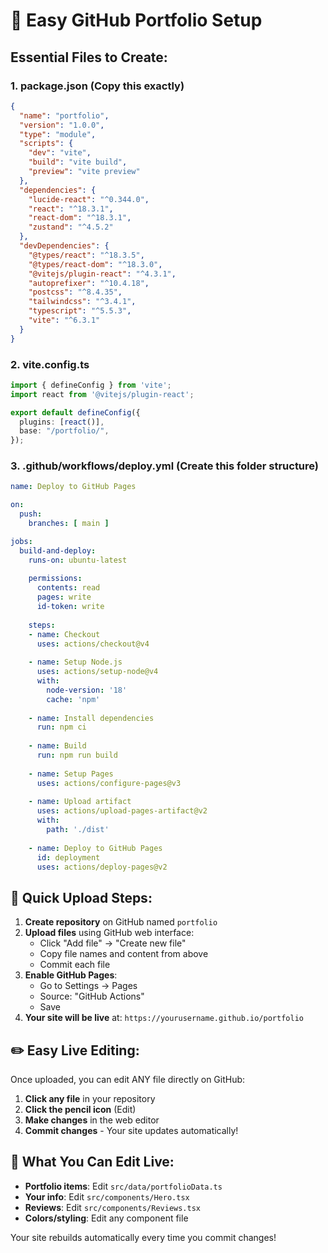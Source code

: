 # 🚀 Easy GitHub Portfolio Setup

## Essential Files to Create:

### 1. **package.json** (Copy this exactly)
```json
{
  "name": "portfolio",
  "version": "1.0.0",
  "type": "module",
  "scripts": {
    "dev": "vite",
    "build": "vite build",
    "preview": "vite preview"
  },
  "dependencies": {
    "lucide-react": "^0.344.0",
    "react": "^18.3.1",
    "react-dom": "^18.3.1",
    "zustand": "^4.5.2"
  },
  "devDependencies": {
    "@types/react": "^18.3.5",
    "@types/react-dom": "^18.3.0",
    "@vitejs/plugin-react": "^4.3.1",
    "autoprefixer": "^10.4.18",
    "postcss": "^8.4.35",
    "tailwindcss": "^3.4.1",
    "typescript": "^5.5.3",
    "vite": "^6.3.1"
  }
}
```

### 2. **vite.config.ts**
```typescript
import { defineConfig } from 'vite';
import react from '@vitejs/plugin-react';

export default defineConfig({
  plugins: [react()],
  base: "/portfolio/",
});
```

### 3. **.github/workflows/deploy.yml** (Create this folder structure)
```yaml
name: Deploy to GitHub Pages

on:
  push:
    branches: [ main ]

jobs:
  build-and-deploy:
    runs-on: ubuntu-latest
    
    permissions:
      contents: read
      pages: write
      id-token: write
    
    steps:
    - name: Checkout
      uses: actions/checkout@v4
      
    - name: Setup Node.js
      uses: actions/setup-node@v4
      with:
        node-version: '18'
        cache: 'npm'
        
    - name: Install dependencies
      run: npm ci
      
    - name: Build
      run: npm run build
      
    - name: Setup Pages
      uses: actions/configure-pages@v3
      
    - name: Upload artifact
      uses: actions/upload-pages-artifact@v2
      with:
        path: './dist'
        
    - name: Deploy to GitHub Pages
      id: deployment
      uses: actions/deploy-pages@v2
```

## 🎯 **Quick Upload Steps:**

1. **Create repository** on GitHub named `portfolio`
2. **Upload files** using GitHub web interface:
   - Click "Add file" → "Create new file"
   - Copy file names and content from above
   - Commit each file
3. **Enable GitHub Pages**:
   - Go to Settings → Pages
   - Source: "GitHub Actions"
   - Save
4. **Your site will be live** at: `https://yourusername.github.io/portfolio`

## ✏️ **Easy Live Editing:**

Once uploaded, you can edit ANY file directly on GitHub:
1. **Click any file** in your repository
2. **Click the pencil icon** (Edit)
3. **Make changes** in the web editor
4. **Commit changes** - Your site updates automatically!

## 📝 **What You Can Edit Live:**

- **Portfolio items**: Edit `src/data/portfolioData.ts`
- **Your info**: Edit `src/components/Hero.tsx`
- **Reviews**: Edit `src/components/Reviews.tsx`
- **Colors/styling**: Edit any component file

Your site rebuilds automatically every time you commit changes!
